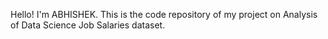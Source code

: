 Hello! I'm ABHISHEK. This is the code repository of my project on Analysis of Data Science Job Salaries dataset.

